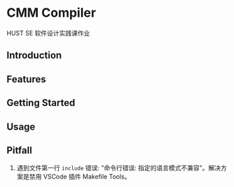 # CMM Compiler

HUST SE 软件设计实践课作业

## Introduction

## Features

## Getting Started

## Usage

## Pitfall

1. 遇到文件第一行 `include` 错误: "命令行错误: 指定的语言模式不兼容"。解决方案是禁用 VSCode 插件 Makefile Tools。
